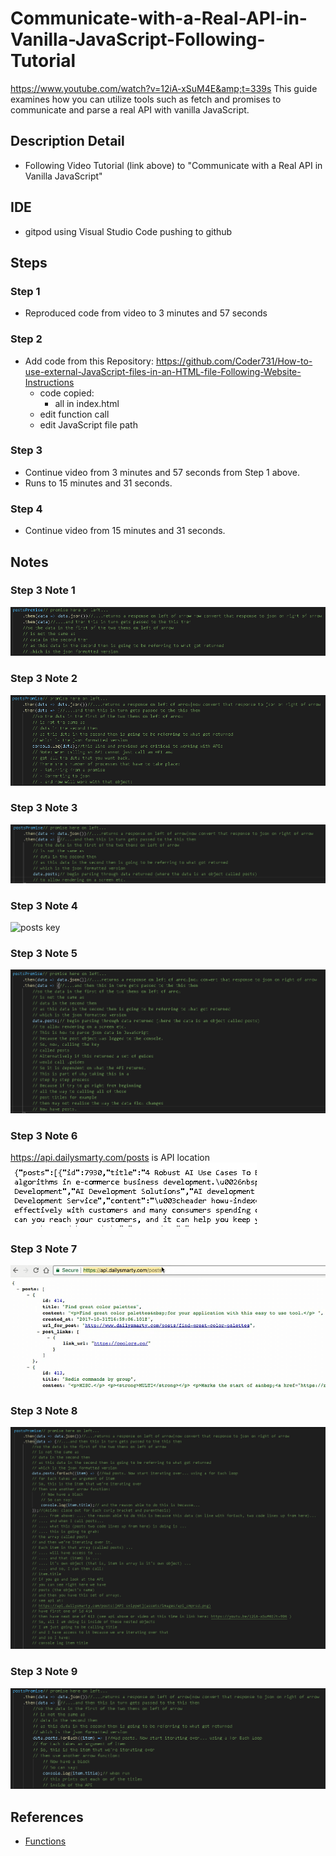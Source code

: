 # Communicate-with-a-Real-API-in-Vanilla-JavaScript-Following-Tutorial
https://www.youtube.com/watch?v=12iA-xSuM4E&amp;t=339s This guide examines how you can utilize tools such as fetch and promises to communicate and parse a real API with vanilla JavaScript.

## Description Detail
- Following Video Tutorial (link above) to "Communicate with a Real API in Vanilla JavaScript"

## IDE
- gitpod using Visual Studio Code pushing to github

## Steps

### Step 1
- Reproduced code from video to 3 minutes and 57 seconds
### Step 2
- Add code from this Repository:
    https://github.com/Coder731/How-to-use-external-JavaScript-files-in-an-HTML-file-Following-Website-Instructions
    - code copied:
        - all in index.html
    - edit function call
    - edit JavaScript file path
### Step 3
- Continue video from 3 minutes and 57 seconds from Step 1 above.
- Runs to 15 minutes and 31 seconds.

### Step 4
- Continue video from 15 minutes and 31 seconds.

## Notes

### Step 3 Note 1
![json and then explanation](assets/images/json_and_then_explanation_cmprsd.png)
### Step 3 Note 2
![explanation on api](assets/images/explanation_on_api_cmprsd.png)
### Step 3 Note 3
![parsing](assets/images/parsing_cmprsd.png)
### Step 3 Note 4
![posts key](assets/images/posts_cmprsd.png)
### Step 3 Note 5
![Now have posts](assets/images/now_have_posts_cmprsd.png)
### Step 3 Note 6
https://api.dailysmarty.com/posts is API location ![API snippet](assets/images/api_cmprsd.png)
### Step 3 Note 7
![historical API](assets/images/api_on_video_tutorial_cmprsd.png)
### Step 3 Note 8
![title of item in posts](assets/images/title_of_item_in_posts_cmprsd.png)
### Step 3 Note 9
![running code prints each title in api](assets/images/running_code_prints_each_title_in_api_cmprsd.png)

## References

- [Functions](https://www.w3schools.com/js/js_functions.asp)